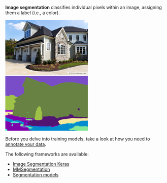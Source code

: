 **Image segmentation** classifies individual pixels within an image, assigning them a label (i.e., a color).

![Screenshot](img/3_input.jpg) ![Screenshot](img/3_output.png)

Before you delve into training models, take a look at how you need to [annotate your data](annotate.md).

The following frameworks are available:

* [Image Segmentation Keras](image-segmentation-keras.md)
* [MMSegmentation](mmsegmentation.md)
* [Segmentation models](segmentation_models.md)
